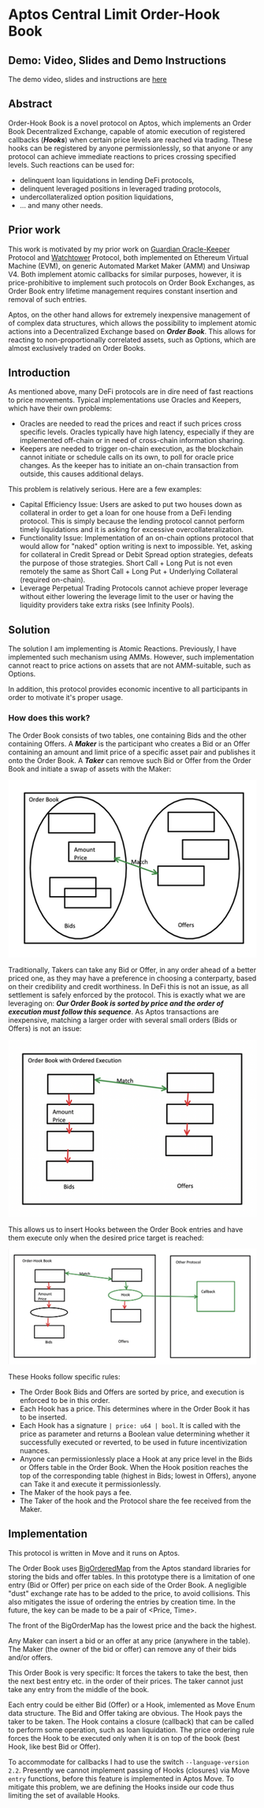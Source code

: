 # Aptos Central Limit Order-Hook Book

## Demo: Video, Slides and Demo Instructions

The demo video, slides and instructions are [here](./demo/README.md)

## Abstract

Order-Hook Book is a novel protocol on Aptos, which implements an Order Book Decentralized Exchange, capable of atomic execution of registered callbacks (***Hooks***) when certain price levels are reached via trading. These hooks can be registered by anyone permissionlessly, so that anyone or any protocol can achieve immediate reactions to
prices crossing specified levels. Such reactions can be used for:
- delinquent loan liquidations in lending DeFi protocols, 
- delinquent leveraged positions in leveraged trading protocols,
- undercollateralized option position liquidations,
- ... and many other needs.

## Prior work

This work is motivated by my prior work on [Guardian Oracle-Keeper](https://github.com/jordan-public/guardian-oracle-keeper) Protocol and [Watchtower](https://github.com/jordan-public/watchtower-1timehooks4sale) Protocol, both implemented on Ethereum Virtual Machine (EVM), on generic Automated Market Maker (AMM) and Unsiwap V4. Both implement atomic callbacks for similar purposes, however, it is price-prohibitive to implement such protocols on Order Book Exchanges, as Order Book entry lifetime management requires constant insertion and removal of such entries.

Aptos, on the other hand allows for extremely inexpensive management of
of complex data structures, which allows the possibility to implement
atomic actions into a Decentralized Exchange based on ***Order Book***.
This allows for reacting to non-proportionally correlated assets,
such as Options, which are almost exclusively traded on Order Books.

## Introduction

As mentioned above, many DeFi protocols are in dire need of fast reactions
to price movements. Typical implementations use Oracles and Keepers, which have their own problems:
- Oracles are needed to read the prices and react if such prices cross
specific levels. Oracles typically have high latency, especially if they
are implemented off-chain or in need of cross-chain information sharing.
- Keepers are needed to trigger on-chain execution, as the blockchain cannot initiate or schedule calls on its own, to poll for oracle price changes. As the keeper has to initiate an on-chain transaction from outside, this causes additional delays.

This problem is relatively serious. Here are a few examples:
- Capital Efficiency Issue: Users are asked to put two houses down as collateral in order to get a 
loan for one house from a DeFi lending protocol. This is simply because the lending protocol cannot perform timely liquidations and it is asking for excessive overcollateralization. 
- Functionality Issue: Implementation of an on-chain options protocol that
would allow for "naked" option writing is next to impossible. Yet, asking
for collateral in Credit Spread or Debit Spread option strategies, defeats
the purpose of those strategies. Short Call + Long Put is not even remotely the same as Short Call + Long Put + Underlying Collateral (required on-chain).
- Leverage Perpetual Trading Protocols cannot achieve proper leverage
without either lowering the leverage limit to the user or having the 
liquidity providers take extra risks (see Infinity Pools).

## Solution

The solution I am implementing is Atomic Reactions. Previously, I have implemented such mechanism using AMMs. However, such implementation cannot
react to price actions on assets that are not AMM-suitable, such as Options.

In addition, this protocol provides economic incentive to all participants
in order to motivate it's proper usage.

### How does this work?

The Order Book consists of two tables, one containing Bids and the 
other containing Offers. A ***Maker*** is the participant who creates
a Bid or an Offer containing an amount and limit price of a specific asset pair and publishes it onto the Order Book. A ***Taker*** can
remove such Bid or Offer from the Order Book and initiate a swap of assets
with the Maker:

![Order Book](./docs/OrderBook.png)

Traditionally, Takers can take any Bid or Offer, in any
order ahead of a better priced one, as they may have a preference in choosing a conterparty, based on their credibility and credit worthiness.
In DeFi this is not an issue, as all settlement is safely enforced by the protocol. This is exactly what we are leveraging on: ***Our Order Book is sorted by price and the order of execution must follow this sequence***. As Aptos transactions are inexpensive, matching a larger order with several small orders (Bids or Offers) is not an issue:

![Ordered Execution](./docs/OrderedExecution.png)

This allows us to insert Hooks between the Order Book entries and have
them execute only when the desired price target is reached:

![CHLOB](./docs/CLHOB.png)

These Hooks follow specific rules:
- The Order Book Bids and Offers are sorted by price, and execution
is enforced to be in this order.
- Each Hook has a price. This determines where in the Order Book it has to
be inserted.
- Each Hook has a signature ```| price: u64 | bool```. It is called with
the price as parameter and returns a Boolean value determining whether it
successfully executed or reverted, to be used in future incentivization nuances.
- Anyone can permissionlessly place a Hook at any price level in the Bids
or Offers table in the Order Book. When the Hook position reaches the top of the corresponding table (highest in Bids; lowest in Offers), anyone
can Take it and execute it permissionlessly.
- The Maker of the hook pays a fee.
- The Taker of the hook and the Protocol share the fee received from the
Maker. 

## Implementation

This protocol is written in Move and it runs on Aptos.

The Order Book uses [BigOrderedMap](https://github.com/aptos-labs/aptos-core/blob/main/aptos-move/framework/aptos-framework/sources/datastructures/big_ordered_map.move) from the Aptos standard libraries for storing the bids and offer tables. In this prototype there is a limitation of one entry (Bid or Offer) per price on each side of the Order Book. A negligible "dust" exchange rate has to be added to the price, to avoid collisions. This also mitigates the issue of ordering the entries by
creation time. In the future, the key can be made to be a pair of <Price, Time>.

The front of the BigOrderMap has the lowest price and the back the highest.

Any Maker can insert a bid or an offer at any price (anywhere in the table). The Maker (the owner of the bid or offer) can remove any of their bids and/or offers.

This Order Book is very specific: It forces the takers to take the best, then the next best entry etc. in the order of their prices. The taker cannot just take any entry from the middle of the book.

Each entry could be either Bid (Offer) or a Hook, imlemented as Move Enum data structure. The Bid and Offer taking are obvious. The Hook pays the taker to be taken. The Hook contains a closure (callback) that can be called to perform some operation, such as loan liquidation. The price ordering rule forces the Hook to be executed only when it is on top of the book (best Hook, like best Bid or Offer).

To accommodate for callbacks I had to use the switch ```--language-version 2.2```. Presently we cannot implement passing of Hooks (closures) via Move
```entry``` functions, before this feature is implemented in Aptos Move.
To mitigate this problem, we are defining the Hooks inside our code thus
limiting the set of available Hooks.
